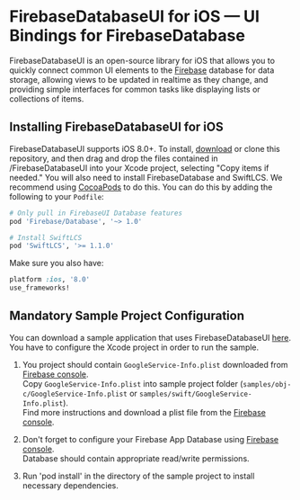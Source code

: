 # FirebaseDatabaseUI for iOS — UI Bindings for FirebaseDatabase

FirebaseDatabaseUI is an open-source library for iOS that allows you to quickly connect common UI elements to the [Firebase](https://firebase.google.com?utm_source=FirebaseUI-iOS) database for data storage, allowing views to be updated in realtime as they change, and providing simple interfaces for common tasks like displaying lists or collections of items.

## Installing FirebaseDatabaseUI for iOS

FirebaseDatabaseUI supports iOS 8.0+. To install, [download](https://github.com/ConnorDCrawford/FirebaseDatabaseUI/archive/master.zip) or clone this repository, and then drag and drop the files contained in /FirebaseDatabaseUI into your Xcode project, selecting "Copy items if needed." You will also need to install FirebaseDatabase and SwiftLCS. We recommend using [CocoaPods](https://cocoapods.org/pods/FirebaseUI) to do this. You can do this by adding the following to your `Podfile`:

```ruby
# Only pull in FirebaseUI Database features
pod 'Firebase/Database', '~> 1.0'

# Install SwiftLCS
pod 'SwiftLCS', '>= 1.1.0'
```

Make sure you also have:

```ruby
platform :ios, '8.0'
use_frameworks!
```

## Mandatory Sample Project Configuration

You can download a sample application that uses FirebaseDatabaseUI [here](https://github.com/ConnorDCrawford/FireLister). You have to configure the Xcode project in order to run the sample.

1. You project should contain `GoogleService-Info.plist` downloaded from [Firebase console](https://console.firebase.google.com).<br>
Copy `GoogleService-Info.plist` into sample project folder (`samples/obj-c/GoogleService-Info.plist` or `samples/swift/GoogleService-Info.plist`).<br>
Find more instructions and download a plist file from the [Firebase console](https://console.firebase.google.com).

2. Don't forget to configure your Firebase App Database using [Firebase console](https://console.firebase.google.com).<br>
Database should contain appropriate read/write permissions.

3. Run 'pod install' in the directory of the sample project to install necessary dependencies.
